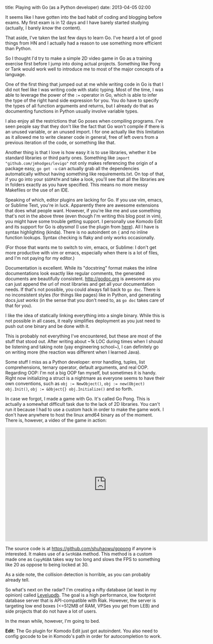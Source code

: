 title: Playing with Go (as a Python developer)
date: 2013-04-05 02:00

It seems like I have gotten into the bad habit of coding and blogging before exams.
My first exam is in 12 days and I have barely started studying (actually,
I barely *know* the content).

That aside, I've taken the last few days to learn Go. I've heard a lot of good
things from HN and I actually had a reason to use something more efficient than
Python.

So I thought I'd try to make a simple 2D video game in Go as a training exercise
first before I jump into doing actual projects. Something like Pong
or Tank would work well to introduce me to most of the major concepts of a
language.

One of the first thing that jumped out at me while writing code in Go is that
I did not feel like I was writing code with static typing. Most of the time, I
was able to leverage the power of the `:=` operator in Go, which is able to
infer the type of the right hand side expression for you. You do have to specify
the types of all function arguments and returns, but I already do that as
documenting functions in Python usually involve variable types.

I also enjoy all the restrictions that Go poses when compiling programs. I've
seen people say that they don't like the fact that Go won't compile if there is
an unused variable, or an unused import. I for one actually like this limitation
as it allowed me to write cleaner code in general, free of left overs from a
previous iteration of the code, or something like that.

Another thing is that I love is how easy it is to use libraries, whether it be
standard libraries or third party ones. Something like
`import "github.com/jmhodges/levigo"` not only makes referencing the
origin of a package easy, `go get -u` can actually grab all the
dependencies automatically without having something like requirements.txt.
On top of that, if you go into your `$GOPATH` and take a look, you'll see that
all the libraries are in folders exactly as you have specified. This means no
more messy Makefiles or the use of an IDE.

Speaking of which, editor plugins are lacking for Go. If you use vim,
emacs, or Sublime Text, you're in luck. Apparently there are awesome extensions
that does what people want. However, if you're like me and use something that's not
in the above three (even though I'm writing this blog post in vim), you might
have some trouble getting support. I personally use Komodo Edit and its support
for Go is *abysmal* (I use the plugin from [here](https://github.com/trentm/komodo-go)).
All I have is syntax highlighting (kinda). There is no autoindent on `{` and
no inline function lookups. Syntax checking is flaky and only works occasionally.

(For those that wants me to switch to vim, emacs, or Sublime: I don't get more
productive with vim or emacs, especially when there is a lot of files, and I'm
not paying for my editor.)

Documentation is excellent. While its "docstring" format makes the inline
documentations look exactly like regular comments, the generated documents are
beautifully consistent. http://godoc.org is awesome as you can just append
the url of most libraries and get all your documentation needs.
If that's not possible, you could always fall back to `go doc`.
There is no inconsistent styles (for things like pages) like in Python, and
generating docs *just works* (in the sense that you don't need to, as `go doc`
takes care of that for you).

I like the idea of statically linking everything into a single binary. While
this is not possible in all cases, it really simplifies deployment as you just
need to push out one binary and be done with it.

This is probably not everything I've encountered, but these are most of the
stuff that stood out. After writing about ~1k LOC during
times when I should be listening and taking note (yay engineering school~),
I can definitely go on writing more (the reaction was different when
I learned Java).

Some stuff I miss as a Python developer: error handling, tuples,
list comprehensions, ternary operator, default arguments, and real OOP.
Regarding OOP: I'm not a big OOP fan myself, but sometimes it is handy. Right
now initializing a struct is a nightmare as everyone seems to have their own
conventions, such as `obj := NewObject()`,
`obj := new(Object) obj.Init()`, `obj := &Object{} obj.Initialize()`
and so forth.

In case we forgot, I made a game with Go. It's called Go Pong. This is actually
a somewhat difficult task due to the lack of 2D libraries.
You can't run it because I had to use
a custom hack in order to make the game work. I don't have anywhere to host
the linux amd64 binary as of the moment. There is, however, a video of the game
in action:

<iframe width="640" height="360" src="https://www.youtube.com/embed/sWwlvhQ1SdU?feature=player_detailpage" frameborder="0" allowfullscreen></iframe>

The source code is at https://github.com/shuhaowu/gopong if anyone is interested.
It makes use of a `SetRGBA` method. This method is a custom made one as `CopyRGBA`
takes way too long and slows the FPS to something like 20 as oppose to being
locked at 30.

As a side note, the collision detection is horrible, as you can probably already
tell.

So what's next on the radar? I'm creating a nifty database (at least in my
opinion) called [Levelupdb](https://github.com/shuhaowu/levelupdb). The goal
is a high performance, low footprint database server that is API-compatible with
Riak. However, the server is targeting low end boxes (&lt;=512MB of RAM, VPSes
you get from LEB) and side projects that do not have a lot of users.

In the mean while, however, I'm going to bed.

**Edit**: The Go plugin for Komodo Edit just got autoindent. You also need to
config gocode to be in Komodo's path in order for autocompletion to work.
